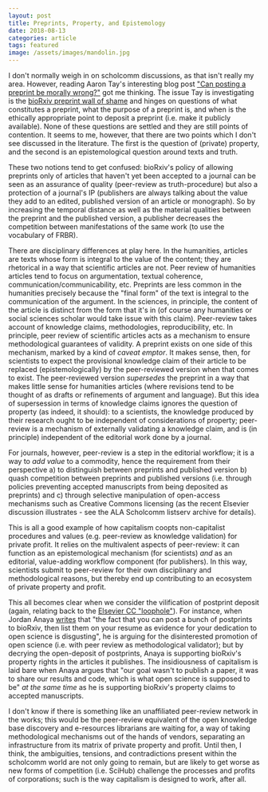 ```yaml
---
layout: post
title: Preprints, Property, and Epistemology
date: 2018-08-13
categories: article
tags: featured
image: /assets/images/mandolin.jpg
---
```


I don't normally weigh in on scholcomm discussions, as that isn't really
my area. However, reading Aaron Tay's interesting blog post ["Can
posting a preprint be morally
wrong?"](http://musingsaboutlibrarianship.blogspot.com/2018/08/can-posting-preprint-be-morally-wrong.html)
got me thinking. The issue Tay is investigating is the [bioRxiv preprint
wall of
shame](https://medium.com/@OmnesRes/the-biorxiv-wall-of-shame-aa3d9cfc4cd7)
and hinges on questions of what constitutes a preprint, what the purpose
of a preprint is, and when is the ethically appropriate point to deposit
a preprint (i.e. make it publicly available). None of these questions
are settled and they are still points of contention. It seems to me,
however, that there are two points which I don't see discussed in the
literature. The first is the question of (private) property, and the
second is an epistemological question around texts and truth.

These two notions tend to get confused: bioRxiv's policy of allowing
preprints only of articles that haven't yet been accepted to a journal
can be seen as an assurance of quality (peer-review as truth-procedure)
but also a protection of a journal's IP (publishers are always talking
about the value they add to an edited, published version of an article
or monograph). So by increasing the temporal distance as well as the
material qualities between the preprint and the published version, a
publisher decreases the competition between manifestations of the same
work (to use the vocabulary of FRBR).

There are disciplinary differences at play here. In the humanities,
articles are texts whose form is integral to the value of the content;
they are rhetorical in a way that scientific articles are not. Peer
review of humanities articles tend to focus on argumentation, textual
coherence, communication/communicability, etc. Preprints are less common
in the humanities precisely because the "final form" of the text is
integral to the communication of the argument. In the sciences, in
principle, the content of the article is distinct from the form that
it's in (of course any humanities or social sciences scholar would take
issue with this claim). Peer-review takes account of knowledge claims,
methodologies, reproducibility, etc. In principle, peer review of
scientific articles acts as a mechanism to ensure methodological
guarantees of validity. A preprint exists on one side of this mechanism,
marked by a kind of *caveat emptor*. It makes sense, then, for
scientists to expect the provisional knowledge claim of their article to
be replaced (epistemologically) by the peer-reviewed version when that
comes to exist. The peer-reviewed version *supersedes* the preprint in a
way that makes little sense for humanities articles (where revisions
tend to be thought of as drafts or refinements of argument and
language). But this idea of supersession in terms of knowledge claims
ignores the question of property (as indeed, it should): to a
scientists, the knowledge produced by their research ought to be
independent of considerations of property; peer-review is a mechanism of
externally validating a knowledge claim, and is (in principle)
independent of the editorial work done by a journal.

For journals, however, peer-review is a step in the editorial workflow;
it is a way to *add value* to a commodity, hence the requirement from
their perspective a) to
distinguish between preprints and published version b) quash competition
between preprints and published versions (i.e. through policies
preventing accepted manuscripts from being deposited as preprints) and
c) through selective manipulation of open-access mechanisms such as
Creative Commons licensing (as the recent Elsevier discussion
illustrates - see the ALA Scholcomm listserv archive for details).

This is all a good example of how capitalism coopts non-capitalist
procedures and values (e.g. peer-review as knowledge validation) for
private profit. It relies on the multivalent aspects of peer-review: it
can function as an epistemological mechanism (for scientists) *and* as
an editorial, value-adding workflow component (for publishers). In this
way, scientists submit to peer-review for their own disciplinary and
methodological reasons, but thereby end up contributing to an ecosystem of
private property and profit.

This all becomes clear when we consider the vilification of postprint
deposit (again, relating back to the [Elsevier CC
"loophole"](https://www.jcel-pub.org/jcel/article/view/7415)). For
instance, when Jordan Anaya
[writes](https://medium.com/@OmnesRes/the-biorxiv-wall-of-shame-aa3d9cfc4cd7)
that "the fact that you can post a bunch of postprints to bioRxiv, then
list them on your resume as evidence for your dedication to open science
is disgusting", he is arguing for the disinterested promotion of open
science (i.e. with peer review as methodological validator); but by
decrying the open-deposit of postprints, Anaya is supporting bioRxiv's
property rights in the articles it publishes. The insidiousness of
capitalism is laid bare when Anaya argues that "our goal wasn't to
publish a paper, it was to share our results and code, which is what
open science is supposed to be" *at the same time* as he is supporting
bioRxiv's property claims to accepted manuscripts.

I don't know if there is something like an unaffiliated peer-review
network in the works; this would be the peer-review equivalent of the
open knowledge base discovery and e-resources librarians are waiting
for, a way of taking methodological mechanisms out of the hands of
vendors, separating an infrastructure from its matrix of private
property and profit. Until then, I think, the ambiguities, tensions, and
contradictions present within the scholcomm world are not only going to
remain, but are likely to get worse as new forms of competition (i.e.
SciHub) challenge the processes and profits of corporations; such is the
way capitalism is designed to work, after all.
